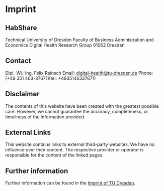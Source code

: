 # Imprint
## HabShare

Technical University of Dresden
Faculty of Business Administration and Economics
Digital Health Research Group
01062 Dresden

## Contact

Dipl.-Wi.-Ing. Felix Reinsch
Email: [digital-health@tu-dresden.de](mailto:digital-health@tu-dresden.de)
Phone: [+49 351 463-37671](tel: +4935146337671)

## Disclaimer

The contents of this website have been created with the greatest possible care. However, we cannot guarantee the accuracy, completeness, or timeliness of the information provided.

## External Links

This website contains links to external third-party websites. We have no influence over their content. The respective provider or operator is responsible for the content of the linked pages.

## Further information

Further information can be found in the [Imprint of TU Dresden](https://tu-dresden.de/impressum).